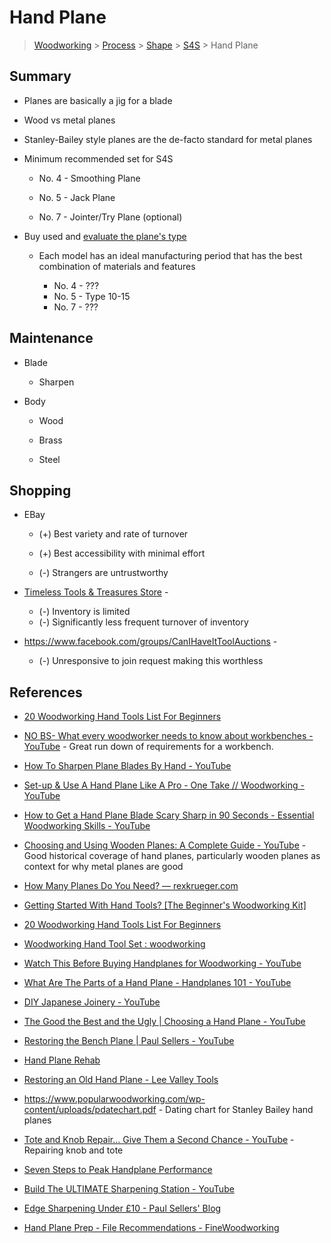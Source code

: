 # Hand Plane

> [Woodworking](../../../../README.md) > [Process](../../../README.md) > [Shape](../../README.md) > [S4S](../README.md) > Hand Plane

## Summary

* Planes are basically a jig for a blade

* Wood vs metal planes

* Stanley-Bailey style planes are the de-facto standard for metal planes

* Minimum recommended set for S4S
  
  * No. 4 - Smoothing Plane
  
  * No. 5 - Jack Plane
  
  * No. 7 - Jointer/Try Plane (optional)

* Buy used and [evaluate the plane's type](https://www.popularwoodworking.com/wp-content/uploads/pdatechart.pdf)
  
  * Each model has an ideal manufacturing period that has the best combination of materials and features
    
    * No. 4 - ???
    * No. 5 - Type 10-15
    * No. 7 - ???

## Maintenance

* Blade
  
  * Sharpen

* Body
  
  * Wood
  
  * Brass
  
  * Steel

## Shopping

- EBay 
  
  - (+) Best variety and rate of turnover
  
  - (+) Best accessibility with minimal effort
  
  - (-) Strangers are untrustworthy

- [Timeless Tools & Treasures Store](https://www.shorthillstudio.com/store.php?cat=1) - 
  
  - (-) Inventory is limited
  - (-) Significantly less frequent turnover of inventory

- https://www.facebook.com/groups/CanIHaveItToolAuctions - 
  
  - (-) Unresponsive to join request making this worthless

## References

- [20 Woodworking Hand Tools List For Beginners](https://woodandshop.com/which-hand-tools-do-you-need-for-traditional-woodworking/)

- [NO BS- What every woodworker needs to know about workbenches - YouTube](https://youtu.be/m4e5BRqRwy8) - Great run down of requirements for a workbench.

- [How To Sharpen Plane Blades By Hand - YouTube](https://youtu.be/Ktq5NEqJ-Tc)

- [Set-up & Use A Hand Plane Like A Pro - One Take // Woodworking - YouTube](https://youtu.be/T2-Ac6wbrFY)

- [How to Get a Hand Plane Blade Scary Sharp in 90 Seconds - Essential Woodworking Skills - YouTube](https://youtu.be/JBFfFhQzkhY)

- [Choosing and Using Wooden Planes: A Complete Guide - YouTube](https://youtu.be/WJft66vLJBE) - Good historical coverage of hand planes, particularly wooden planes as context for why metal planes are good

- [How Many Planes Do You Need? — rexkrueger.com](https://www.rexkrueger.com/articles/2018/3/4/how-many-planes-do-you-need)

- [Getting Started With Hand Tools? [The Beginner&#039;s Woodworking Kit]](https://www.theenglishwoodworker.com/woodworking-hand-tools/)

- [20 Woodworking Hand Tools List For Beginners](https://woodandshop.com/which-hand-tools-do-you-need-for-traditional-woodworking/)

- [Woodworking Hand Tool Set : woodworking](https://www.reddit.com/r/woodworking/comments/2to9xa/woodworking_hand_tool_set/)

- [Watch This Before Buying Handplanes for Woodworking - YouTube](https://youtu.be/yBP9-2wY94M)

- [What Are The Parts of a Hand Plane - Handplanes 101 - YouTube](https://youtu.be/3favwQ0gk24)

- [DIY Japanese Joinery - YouTube](https://www.youtube.com/c/DIYJapaneseJoinery/videos)

- [The Good the Best and the Ugly | Choosing a Hand Plane - YouTube](https://youtu.be/mOqdT_e8Mxo)

- [Restoring the Bench Plane | Paul Sellers - YouTube](https://youtu.be/RYyV6IUpsYk)

- [Hand Plane Rehab](https://www.woodcraft.com/blog_entries/hand-plane-rehab)

- [Restoring an Old Hand Plane - Lee Valley Tools](https://www.leevalley.com/en-us/discover/articles/restoringanoldhandplane)

- https://www.popularwoodworking.com/wp-content/uploads/pdatechart.pdf - Dating chart for Stanley Bailey hand planes

- [Tote and Knob Repair... Give Them a Second Chance - YouTube](https://youtu.be/yimbCOuxl-E) - Repairing knob and tote

- [Seven Steps to Peak Handplane Performance](https://www.highlandwoodworking.com/woodworking-tips-1305may/peakhandplane.html)

- [Build The ULTIMATE Sharpening Station - YouTube](https://www.youtube.com/watch?v=iBskJa4M9Aw&ab_channel=SimpleCove)

- [Edge Sharpening Under £10 - Paul Sellers' Blog](https://paulsellers.com/2020/03/edge-sharpening-under-10/)

- [Hand Plane Prep - File Recommendations - FineWoodworking](https://www.finewoodworking.com/forum/hand-plane-prep-file-recommendations)
